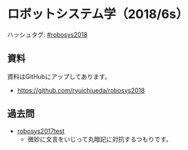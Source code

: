 # ロボットシステム学（2018/6s）
ハッシュタグ: <a href="https://twitter.com/hashtag/robosys2018?f=tweets&amp;src=hash">#robosys2018</a>
<h2>資料</h2>
資料はGitHubにアップしてあります。
<ul>
 	<li><a href="https://github.com/ryuichiueda/robosys2018">https://github.com/ryuichiueda/robosys2018</a></li>
</ul>
<h2>過去問</h2>
<ul>
 	<li><a href="https://lab.ueda.tech/wp-content/uploads/2019/01/robosys2017test.pdf">robosys2017test</a>
<ul>
 	<li>微妙に文言をいじって丸暗記に対抗するつもりです。</li>
</ul>
</li>
</ul>
